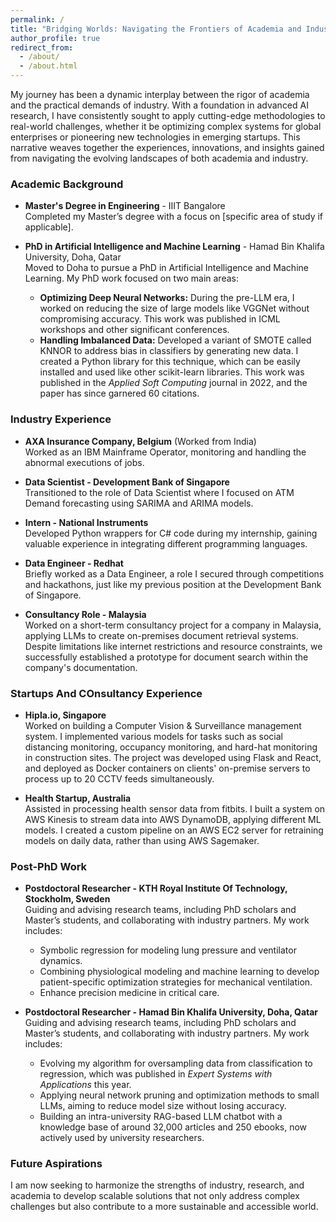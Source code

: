 ```yaml
---
permalink: /
title: "Bridging Worlds: Navigating the Frontiers of Academia and Industry"
author_profile: true
redirect_from: 
  - /about/
  - /about.html
---
```


My journey has been a dynamic interplay between the rigor of academia and the practical demands of industry. With a foundation in advanced AI research, I have consistently sought to apply cutting-edge methodologies to real-world challenges, whether it be optimizing complex systems for global enterprises or pioneering new technologies in emerging startups. This narrative weaves together the experiences, innovations, and insights gained from navigating the evolving landscapes of both academia and industry.


### Academic Background

- **Master's Degree in Engineering** - IIIT Bangalore  
  Completed my Master’s degree with a focus on [specific area of study if applicable].

- **PhD in Artificial Intelligence and Machine Learning** - Hamad Bin Khalifa University, Doha, Qatar  
  Moved to Doha to pursue a PhD in Artificial Intelligence and Machine Learning. My PhD work focused on two main areas:
  - **Optimizing Deep Neural Networks:** During the pre-LLM era, I worked on reducing the size of large models like VGGNet without compromising accuracy. This work was published in ICML workshops and other significant conferences.
  - **Handling Imbalanced Data:** Developed a variant of SMOTE called KNNOR to address bias in classifiers by generating new data. I created a Python library for this technique, which can be easily installed and used like other scikit-learn libraries. This work was published in the *Applied Soft Computing* journal in 2022, and the paper has since garnered 60 citations.

### Industry Experience

- **AXA Insurance Company, Belgium** (Worked from India)  
  Worked as an IBM Mainframe Operator, monitoring and handling the abnormal executions of jobs.

- **Data Scientist - Development Bank of Singapore**  
  Transitioned to the role of Data Scientist where I focused on ATM Demand forecasting using SARIMA and ARIMA models.

- **Intern - National Instruments**  
  Developed Python wrappers for C# code during my internship, gaining valuable experience in integrating different programming languages.

- **Data Engineer - Redhat**  
  Briefly worked as a Data Engineer, a role I secured through competitions and hackathons, just like my previous position at the Development Bank of Singapore.

- **Consultancy Role - Malaysia**  
  Worked on a short-term consultancy project for a company in Malaysia, applying LLMs to create on-premises document retrieval systems. Despite limitations like internet restrictions and resource constraints, we successfully established a prototype for document search within the company's documentation.

### Startups And COnsultancy Experience

- **Hipla.io, Singapore**  
  Worked on building a Computer Vision & Surveillance management system. I implemented various models for tasks such as social distancing monitoring, occupancy monitoring, and hard-hat monitoring in construction sites. The project was developed using Flask and React, and deployed as Docker containers on clients' on-premise servers to process up to 20 CCTV feeds simultaneously.

- **Health Startup, Australia**  
  Assisted in processing health sensor data from fitbits. I built a system on AWS Kinesis to stream data into AWS DynamoDB, applying different ML models. I created a custom pipeline on an AWS EC2 server for retraining models on daily data, rather than using AWS Sagemaker.

### Post-PhD Work

- **Postdoctoral Researcher - KTH Royal Institute Of Technology, Stockholm, Sweden**  
  Guiding and advising research teams, including PhD scholars and Master’s students, and collaborating with industry partners. My work includes:
  - Symbolic regression for modeling lung pressure and ventilator dynamics.
  - Combining physiological modeling and machine learning to develop patient-specific optimization strategies for mechanical ventilation.
  - Enhance precision medicine in critical care.

- **Postdoctoral Researcher - Hamad Bin Khalifa University, Doha, Qatar**  
  Guiding and advising research teams, including PhD scholars and Master’s students, and collaborating with industry partners. My work includes:
  - Evolving my algorithm for oversampling data from classification to regression, which was published in *Expert Systems with Applications* this year.
  - Applying neural network pruning and optimization methods to small LLMs, aiming to reduce model size without losing accuracy.
  - Building an intra-university RAG-based LLM chatbot with a knowledge base of around 32,000 articles and 250 ebooks, now actively used by university researchers.

### Future Aspirations

I am now seeking to harmonize the strengths of industry, research, and academia to develop scalable solutions that not only address complex challenges but also contribute to a more sustainable and accessible world.
